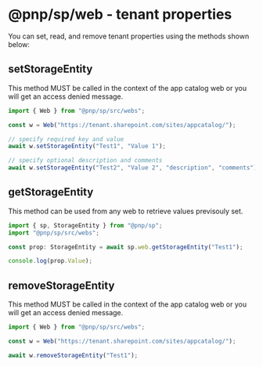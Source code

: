 # @pnp/sp/web - tenant properties

You can set, read, and remove tenant properties using the methods shown below:

## setStorageEntity

This method MUST be called in the context of the app catalog web or you will get an access denied message.

```TypeScript
import { Web } from "@pnp/sp/src/webs";

const w = Web("https://tenant.sharepoint.com/sites/appcatalog/");

// specify required key and value
await w.setStorageEntity("Test1", "Value 1");

// specify optional description and comments
await w.setStorageEntity("Test2", "Value 2", "description", "comments");
``` 

## getStorageEntity

This method can be used from any web to retrieve values previsouly set.

```TypeScript
import { sp, StorageEntity } from "@pnp/sp";
import "@pnp/sp/src/webs";

const prop: StorageEntity = await sp.web.getStorageEntity("Test1");

console.log(prop.Value);
```

## removeStorageEntity

This method MUST be called in the context of the app catalog web or you will get an access denied message.

```TypeScript
import { Web } from "@pnp/sp/src/webs";

const w = Web("https://tenant.sharepoint.com/sites/appcatalog/");

await w.removeStorageEntity("Test1");
```
